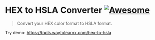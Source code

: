 # HEX to HSLA Converter [![Awesome](https://cdn.rawgit.com/sindresorhus/awesome/d7305f38d29fed78fa85652e3a63e154dd8e8829/media/badge.svg)](https://github.com/sindresorhus/awesome)

>Convert your HEX color format to HSLA format.

Try demo: https://tools.waytolearnx.com/hex-to-hsla
